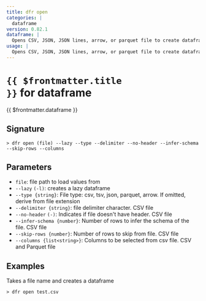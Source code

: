 ```yaml
---
title: dfr open
categories: |
  dataframe
version: 0.82.1
dataframe: |
  Opens CSV, JSON, JSON lines, arrow, or parquet file to create dataframe.
usage: |
  Opens CSV, JSON, JSON lines, arrow, or parquet file to create dataframe.
---
```


# <code>{{ $frontmatter.title }}</code> for dataframe

<div class='command-title'>{{ $frontmatter.dataframe }}</div>

## Signature

```> dfr open (file) --lazy --type --delimiter --no-header --infer-schema --skip-rows --columns```

## Parameters

 -  `file`: file path to load values from
 -  `--lazy` `(-l)`: creates a lazy dataframe
 -  `--type {string}`: File type: csv, tsv, json, parquet, arrow. If omitted, derive from file extension
 -  `--delimiter {string}`: file delimiter character. CSV file
 -  `--no-header` `(-)`: Indicates if file doesn't have header. CSV file
 -  `--infer-schema {number}`: Number of rows to infer the schema of the file. CSV file
 -  `--skip-rows {number}`: Number of rows to skip from file. CSV file
 -  `--columns {list<string>}`: Columns to be selected from csv file. CSV and Parquet file

## Examples

Takes a file name and creates a dataframe
```shell
> dfr open test.csv

```
